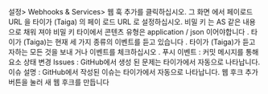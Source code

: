 
설정> Webhooks & Services> 웹 훅 추가를 클릭하십시오.
그 화면 에서 페이로드 URL 을 타이가 (Taiga) 의 페이 로드 URL 로 설정하십시오.
비밀 키 는 AS 같은 내용으로 채워 져야 비밀 키 타이에서
콘텐츠 유형은 application / json 이어야합니다 .
타이가 (Taiga)는 현재 세 가지 종류의 이벤트를 듣고 있습니다 . 타이가 (Taiga)가 듣고 자하는 모든 것을 보내 거나 이벤트를 체크하십시오 .
푸시 이벤트 : 커밋 메시지를 통해 요소 상태 변경
Issues : GitHub에서 생성 된 문제는 타이가에서 자동으로 나타납니다.
이슈 설명 : GitHub에서 작성된 이슈는 타이가에서 자동으로 나타납니다.
웹 후크 추가 버튼을 눌러 새 웹 후크를 만듭니다
